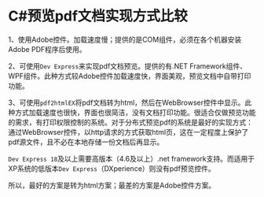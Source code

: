 # C#预览pdf文档实现方式比较

1、使用Adobe控件。加载速度慢；提供的是COM组件，必须在各个机器安装Adobe PDF程序后使用。

2、可使用`Dev Express`来实现pdf文档预览。提供的有.NET Framework组件、WPF组件。此种方式较Adobe控件加载速度快，界面美观，预览文档中自带打印功能。

3、可使用`pdf2htmlEX`将pdf文档转为html，然后在WebBrowser控件中显示。此种方式加载速度也很快，界面也很简洁，没有文档打印功能。很适合仅做预览功能的需求，有打印权限控制的系统。对于分布式预览pdf的系统是最好的实现方式：通过WebBrowser控件，以http请求的方式获取html页，这在一定程度上保护了pdf源文件，且不必在本地存储一份文档后再显示。

`Dev Express 18`及以上需要高版本（4.6及以上）.net framework支持。而适用于XP系统的低版本`Dev Express`（DXperience）则没有pdf预览控件。

所以，最好的方案是转为html方案；最差的方案是Adobe控件方案。